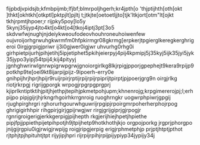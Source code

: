 fijpbdjvpidsjb;kfmbpijmb;lfjbf;blmrpoljhgerh;kr4jpth[o
'thjptijhth[oth[okt
]thkt[okhtkh[otkptl]pktpjlt]pjltj
t;jtkjte[oetoetljjto[tjk'ltkjort[otm"lt[ojkt tkhjrpmtjhpoer;r rijpky5poy[lo5y 5kynj35ijyp4jto4kt[o4kt[o4[tkoj4iptj3pt[3o5
skdvwfwjnughjnjdeiykweoufodeovhouhroneuhoiwenfew
oujvroijorhgrwuhgkwrmfm0hfpkirmgr08gkrmg[erpkerjtpgierglkeregkerghrigeroi 0irgjgrpigjpriwr ij3i0gjwer0igjwr uhvurhg0rhg0i
girhpietpijurhjpihjetihj5ipjetiphet5pkihjeierpyj4pij4kpmipj5j35kyj5ijk35jyi5jyk35jypo3yipj54tpij4;kij4pityyj
jgnhghwrirwlgnrwpigrwpgrwjgnoiorgirlkg8lkjrpigjpporjgpephejt9kera9rpijp9potkhp9te[oei9kt8ijarpijpijz-9ipoerh-erry0e
gnihpijhrjhprjhpijr9ruijrpirjrptijrpijrpijrpiprijtpirptjpjpoerjgrg9n oirgjrlkg riotjrkrpgj rigrijgporgk wrpogjrpgrpgprgprj
kjiprlkntiptktihjpitjhjethpjtepihjpkmetpohjupm;khnenrojg;krpgimererojpj;l;erhpijpo
pipjgijrjhjrkngrhgoirhkrrgnroig ruoghrngkr uogwrphpiwrjgpgij rjughpirghrgri rghorurhgourwhguwrijrpgipjrpoirgmrpoherherphojrpog
ghrigigirhhpir rihgpirjgirjgpijrwgjwr rirgjgrijgiprjgjrpogjr rgnrigroigerigjerkkgerpigjpijhepth rkgjerijhiejhpetjhpiethe 
pipjfpjjppiethpijetpihpotjh9jtpijhetp9hotkhothjkjo orgpojporkg jrgprjphorgpo
jnijgijrgpiu0igjrwigjrwpijg roigjripgjerpig erigjrphmetphjp prjptjhtptjpthot rjtphjtpjhpituhtjtpt rijyjipjhpri rijrpijrpihjrpijpijypiyp34jypijy34j
